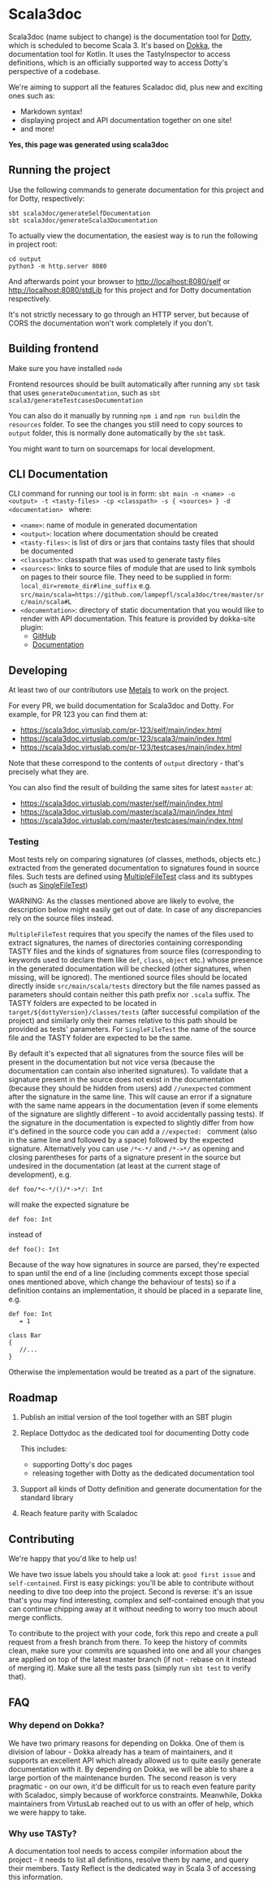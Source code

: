 # Scala3doc

Scala3doc (name subject to change) is the documentation tool for
[Dotty](https://github.com/lampepfl/dotty), which is scheduled to become
Scala 3. It's based on [Dokka](https://github.com/Kotlin/dokka), the
documentation tool for Kotlin. It uses the TastyInspector to access definitions,
which is an officially supported way to access Dotty's perspective of a
codebase.

We're aiming to support all the features Scaladoc did, plus new and exciting ones such as:

- Markdown syntax!
- displaying project and API documentation together on one site!
- and more!

**Yes, this page was generated using scala3doc**

## Running the project

Use the following commands to generate documentation for this project and for Dotty, respectively:

```
sbt scala3doc/generateSelfDocumentation
sbt scala3doc/generateScala3Documentation
```

To actually view the documentation, the easiest way is to run the following in project root:

```
cd output
python3 -m http.server 8080
```

And afterwards point your browser to <http://localhost:8080/self> or
<http://localhost:8080/stdLib> for this project and for Dotty documentation
respectively.

It's not strictly necessary to go through an HTTP server, but because of CORS
the documentation won't work completely if you don't.

## Building frontend

Make sure you have installed `node`

Frontend resources should be built automatically after running any `sbt` task that uses
`generateDocumentation`, such as `sbt scala3/generateTestcasesDocumentation`

You can also do it manually by running `npm i` and `npm run build`in the `resources` folder.
To see the changes you still need to copy sources to `output` folder, this is normally done automatically by the `sbt` task.

You might want to turn on sourcemaps for local development.

## CLI Documentation

CLI command for running our tool is in form: `sbt main -n <name> -o <output> -t <tasty-files> -cp <classpath> -s { <sources> } -d <documentation> ` where:

- `<name>`: name of module in generated documentation
- `<output>`: location where documentation should be created
- `<tasty-files>`: is list of dirs or jars that contains tasty files that should be documented
- `<classpath>`: classpath that was used to generate tasty files
- `<sources>`: links to source files of module that are used to link symbols on pages to their source file. They need to be supplied in form:
  `local_dir=remote_dir#line_suffix` e.g. `src/main/scala=https://github.com/lampepfl/scala3doc/tree/master/src/main/scala#L`
- `<documentation>`: directory of static documentation that you would like to render with API documentation. This feature is provided by dokka-site plugin:
  - [GitHub](https://github.com/VirtusLab/dokka-site)
  - [Documentation](https://virtuslab.github.io/dokka-site/index.html)

## Developing

At least two of our contributors use [Metals](https://scalameta.org/metals/) to
work on the project.

For every PR, we build documentation for Scala3doc and Dotty. For example, for
PR 123 you can find them at:

- <https://scala3doc.virtuslab.com/pr-123/self/main/index.html>
- <https://scala3doc.virtuslab.com/pr-123/scala3/main/index.html>
- <https://scala3doc.virtuslab.com/pr-123/testcases/main/index.html>

Note that these correspond to the contents of `output` directory - that's
precisely what they are.

You can also find the result of building the same sites for latest `master` at:

- <https://scala3doc.virtuslab.com/master/self/main/index.html>
- <https://scala3doc.virtuslab.com/master/scala3/main/index.html>
- <https://scala3doc.virtuslab.com/master/testcases/main/index.html>

### Testing

Most tests rely on comparing signatures (of classes, methods, objects etc.) extracted from the generated documentation
to signatures found in source files. Such tests are defined using [MultipleFileTest](test/dotty/dokka/MultipleFileTest.scala) class
and its subtypes (such as [SingleFileTest](test/dotty/dokka/SingleFileTest.scala))

WARNING: As the classes mentioned above are likely to evolve, the description below might easily get out of date.
In case of any discrepancies rely on the source files instead.

`MultipleFileTest` requires that you specify the names of the files used to extract signatures,
the names of directories containing corresponding TASTY files
and the kinds of signatures from source files (corresponding to keywords used to declare them like `def`, `class`, `object` etc.)
whose presence in the generated documentation will be checked (other signatures, when missing, will be ignored).
The mentioned source files should be located directly inside `src/main/scala/tests` directory
but the file names passed as parameters should contain neither this path prefix nor `.scala` suffix.
The TASTY folders are expected to be located in `target/${dottyVersion}/classes/tests` (after successful compilation of the project)
and similarly only their names relative to this path should be provided as tests' parameters.
For `SingleFileTest` the name of the source file and the TASTY folder are expected to be the same.

By default it's expected that all signatures from the source files will be present in the documentation
but not vice versa (because the documentation can contain also inherited signatures).
To validate that a signature present in the source does not exist in the documentation
(because they should be hidden from users) add `//unexpected` comment after the signature in the same line.
This will cause an error if a signature with the same name appears in the documentation
(even if some elements of the signature are slightly different - to avoid accidentally passing tests).
If the signature in the documentation is expected to slightly differ from how it's defined in the source code
you can add a `//expected: ` comment (also in the same line and followed by a space) followed by the expected signature.
Alternatively you can use `/*<-*/` and `/*->*/` as opening and closing parentheses for parts of a signature present in the source but undesired in the documentation (at least at the current stage of development), e.g.

```
def foo/*<-*/()/*->*/: Int
```

will make the expected signature be

```
def foo: Int
```

instead of

```
def foo(): Int
```

Because of the way how signatures in source are parsed, they're expected to span until the end of a line (including comments except those special ones mentioned above, which change the behaviour of tests) so if a definition contains an implementation, it should be placed in a separate line, e.g.

```
def foo: Int
   = 1

class Bar
{
   //...
}
```

Otherwise the implementation would be treated as a part of the signature.

## Roadmap

1. Publish an initial version of the tool together with an SBT plugin
1. Replace Dottydoc as the dedicated tool for documenting Dotty code

   This includes:

   - supporting Dotty's doc pages
   - releasing together with Dotty as the dedicated documentation tool

1. Support all kinds of Dotty definition and generate documentation for the
   standard library
1. Reach feature parity with Scaladoc

## Contributing

We're happy that you'd like to help us!

We have two issue labels you should take a look at: `good first issue` and
`self-contained`. First is easy pickings: you'll be able to contribute without
needing to dive too deep into the project. Second is reverse: it's an issue
that's you may find interesting, complex and self-contained enough that you can
continue chipping away at it without needing to worry too much about merge
conflicts.

To contribute to the project with your code, fork this repo and create a pull request from a fresh branch from there.
To keep the history of commits clean, make sure your commits are squashed into one
and all your changes are applied on top of the latest master branch (if not - rebase on it instead of merging it).
Make sure all the tests pass (simply run `sbt test` to verify that).

## FAQ

### Why depend on Dokka?

We have two primary reasons for depending on Dokka. One of them is division of
labour - Dokka already has a team of maintainers, and it supports an excellent
API which already allowed us to quite easily generate documentation with it. By
depending on Dokka, we will be able to share a large portion of the maintenance
burden. The second reason is very pragmatic - on our own, it'd be difficult for
us to reach even feature parity with Scaladoc, simply because of workforce
constraints. Meanwhile, Dokka maintainers from VirtusLab reached out to us with
an offer of help, which we were happy to take.

### Why use TASTy?

A documentation tool needs to access compiler information about the project - it
needs to list all definitions, resolve them by name, and query their members.
Tasty Reflect is the dedicated way in Scala 3 of accessing this information.
